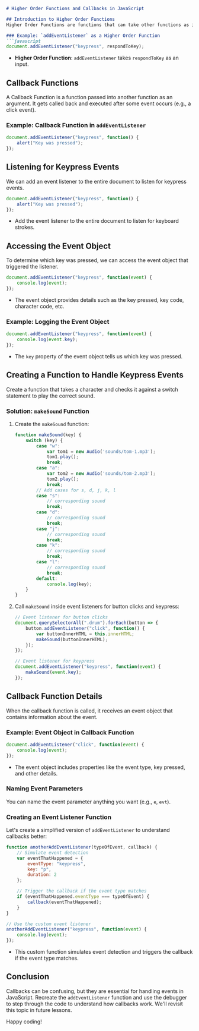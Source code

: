```markdown
# Higher Order Functions and Callbacks in JavaScript

## Introduction to Higher Order Functions
Higher Order Functions are functions that can take other functions as inputs. An example is `addEventListener`, which takes a callback function as an input.

### Example: `addEventListener` as a Higher Order Function
```javascript
document.addEventListener("keypress", respondToKey);
```
- **Higher Order Function**: `addEventListener` takes `respondToKey` as an input.

## Callback Functions
A Callback Function is a function passed into another function as an argument. It gets called back and executed after some event occurs (e.g., a click event).

### Example: Callback Function in `addEventListener`
```javascript
document.addEventListener("keypress", function() {
    alert("Key was pressed");
});
```

## Listening for Keypress Events
We can add an event listener to the entire document to listen for keypress events.
```javascript
document.addEventListener("keypress", function() {
    alert("Key was pressed");
});
```
- Add the event listener to the entire document to listen for keyboard strokes.

## Accessing the Event Object
To determine which key was pressed, we can access the event object that triggered the listener.
```javascript
document.addEventListener("keypress", function(event) {
    console.log(event);
});
```
- The event object provides details such as the key pressed, key code, character code, etc.

### Example: Logging the Event Object
```javascript
document.addEventListener("keypress", function(event) {
    console.log(event.key);
});
```
- The `key` property of the event object tells us which key was pressed.

## Creating a Function to Handle Keypress Events
Create a function that takes a character and checks it against a switch statement to play the correct sound.

### Solution: `makeSound` Function
1. Create the `makeSound` function:
    ```javascript
    function makeSound(key) {
        switch (key) {
            case "w":
                var tom1 = new Audio('sounds/tom-1.mp3');
                tom1.play();
                break;
            case "a":
                var tom2 = new Audio('sounds/tom-2.mp3');
                tom2.play();
                break;
            // Add cases for s, d, j, k, l
            case "s":
                // corresponding sound
                break;
            case "d":
                // corresponding sound
                break;
            case "j":
                // corresponding sound
                break;
            case "k":
                // corresponding sound
                break;
            case "l":
                // corresponding sound
                break;
            default:
                console.log(key);
        }
    }
    ```
2. Call `makeSound` inside event listeners for button clicks and keypress:
    ```javascript
    // Event listener for button clicks
    document.querySelectorAll(".drum").forEach(button => {
        button.addEventListener("click", function() {
            var buttonInnerHTML = this.innerHTML;
            makeSound(buttonInnerHTML);
        });
    });

    // Event listener for keypress
    document.addEventListener("keypress", function(event) {
        makeSound(event.key);
    });
    ```

## Callback Function Details
When the callback function is called, it receives an event object that contains information about the event.

### Example: Event Object in Callback Function
```javascript
document.addEventListener("click", function(event) {
    console.log(event);
});
```
- The event object includes properties like the event type, key pressed, and other details.

### Naming Event Parameters
You can name the event parameter anything you want (e.g., `e`, `evt`).

### Creating an Event Listener Function
Let's create a simplified version of `addEventListener` to understand callbacks better:
```javascript
function anotherAddEventListener(typeOfEvent, callback) {
    // Simulate event detection
    var eventThatHappened = {
        eventType: "keypress",
        key: "p",
        duration: 2
    };

    // Trigger the callback if the event type matches
    if (eventThatHappened.eventType === typeOfEvent) {
        callback(eventThatHappened);
    }
}

// Use the custom event listener
anotherAddEventListener("keypress", function(event) {
    console.log(event);
});
```
- This custom function simulates event detection and triggers the callback if the event type matches.

## Conclusion
Callbacks can be confusing, but they are essential for handling events in JavaScript. Recreate the `addEventListener` function and use the debugger to step through the code to understand how callbacks work. We'll revisit this topic in future lessons.

Happy coding!
```

